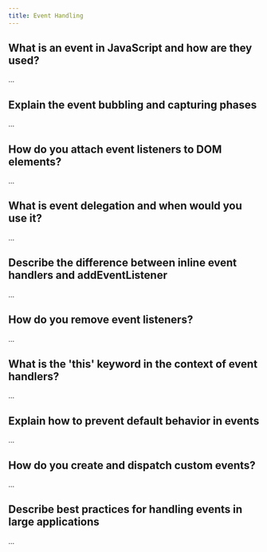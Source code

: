 ```yaml
---
title: Event Handling
---
```


## What is an event in JavaScript and how are they used?

...

## Explain the event bubbling and capturing phases

...

## How do you attach event listeners to DOM elements?

...

## What is event delegation and when would you use it?

...

## Describe the difference between inline event handlers and addEventListener

...

## How do you remove event listeners?

...

## What is the 'this' keyword in the context of event handlers?

...

## Explain how to prevent default behavior in events

...

## How do you create and dispatch custom events?

...

## Describe best practices for handling events in large applications

...
